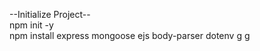 --Initialize Project-- <br>
npm init -y <br>
npm install express mongoose ejs body-parser dotenv
g
g
